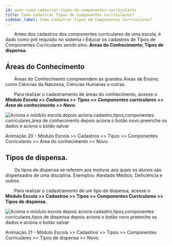 ```yaml
---
id: user-como-cadastrar-tipos-de-componentes-curriculares
title: Como Cadastrar Tipos de Componentes Curriculares?
sidebar_label: Como Cadastrar Tipos de Componentes Curriculares?
---
```


<div class="textoJustificado" id="main-content-access">

&nbsp;&nbsp;&nbsp;&nbsp;&nbsp;&nbsp;&nbsp;Antes dos cadastros dos componentes curriculares de uma escola, é dado como pré requisito no sistema i-Educar os cadastros de Tipos de Componentes Curriculares sendo eles: **Áreas do Conhecimento;  Tipos de dispensa.**

</div>

## Áreas do Conhecimento


&nbsp;&nbsp;&nbsp;&nbsp;&nbsp;&nbsp;&nbsp;Áreas do Conhecimento compreendem as grandes Áreas de Ensino, como Ciências da Natureza, Ciências Humanas e outras.

&nbsp;&nbsp;&nbsp;&nbsp;&nbsp;&nbsp;&nbsp;Para realizar o cadastramento de áreas do conhecimento, acesse o ***Módulo Escola >> Cadastros >> Tipos >> Componentes curriculares >> Área do conhecimento >> Novo.***


![Aciona o módulo escola depois aciona cadastro,tipos,componentes curriculares,área de conhecimento depois aciona o botão novo preenche os dados e aciona o botão salvar](/img/user-docs/cadastrar_area_conhecimento.gif)


<p class="centerText">Animação 20 - Módulo Escola >> Cadastros >> Tipos >> Componentes Curriculares >> Área do conhecimento >> Novo.</p>

## Tipos de dispensa.

&nbsp;&nbsp;&nbsp;&nbsp;&nbsp;&nbsp;&nbsp;Os tipos de dispensa se referem aos motivos aos quais os alunos são dispensados de uma disciplina. Exemplos: Atestado Médico, Deficiência e outros.

&nbsp;&nbsp;&nbsp;&nbsp;&nbsp;&nbsp;&nbsp;Para realizar o cadastramento de um tipo de dispensa, acesse o **Módulo Escola >> Cadastros >> Tipos >> Componentes Curriculares >> Tipos de dispensa.**

![Aciona o módulo escola depois aciona cadastro,tipos,componentes curriculares,tipos de dispensa depois aciona o botão novo preenche os dados e aciona o botão salvar](/img/user-docs/cadastrar_tipo_dispensa.gif)


<p class="centerText small">Animação 21 - Módulo Escola >> Cadastros >> Tipos >> Componentes Curriculares >> Tipos de dispensa >> Novo.</p>
